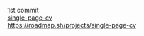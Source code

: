 1st commit <br>
[single-page-cv](https://github.com/DevRic00/roadmap.sh-solutions/tree/e993f7b4039c9bfd2791d1456e3c8cd0519ac2a0/single-page%20CV) <br>
https://roadmap.sh/projects/single-page-cv
